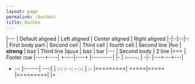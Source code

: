 ```yaml
---
layout: page
permalink: /buchen/
title: Buchen
---
```


|---
| Default aligned | Left aligned | Center aligned | Right aligned
|-|:-|:-:|-:
| First body part | Second cell | Third cell | fourth cell
| Second line |foo | **strong** | baz
| Third line |quux | baz | bar
|---
| Second body
| 2 line
|===
| Footer row
|----+----|
+----|----+
|---------|
|-
| :-----: |
-|-
|---+---+---|
+ :-: |:------| ---:|
| :-: :- -: -
:-: | :-
|====+====|
+====|====+
|=========|
|=
